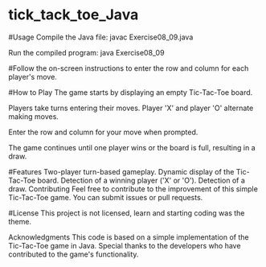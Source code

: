 ﻿# tick_tack_toe_Java

 
#Usage
Compile the Java file:
javac Exercise08_09.java

Run the compiled program:
java Exercise08_09

#Follow the on-screen instructions to enter the row and column for each player's move.

#How to Play
The game starts by displaying an empty Tic-Tac-Toe board.

Players take turns entering their moves. Player 'X' and player 'O' alternate making moves.

Enter the row and column for your move when prompted.

The game continues until one player wins or the board is full, resulting in a draw.

#Features
Two-player turn-based gameplay.
Dynamic display of the Tic-Tac-Toe board.
Detection of a winning player ('X' or 'O').
Detection of a draw.
Contributing
Feel free to contribute to the improvement of this simple Tic-Tac-Toe game. You can submit issues or pull requests.

#License
This project is not licensed, learn and starting coding was the theme.

Acknowledgments
This code is based on a simple implementation of the Tic-Tac-Toe game in Java.
Special thanks to the developers who have contributed to the game's functionality.
